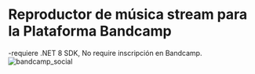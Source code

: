 # Reproductor de música stream para la Plataforma Bandcamp
  -requiere .NET 8 SDK, No require inscripción en Bandcamp.
![bandcamp_social](https://github.com/user-attachments/assets/e983d197-19fe-4c60-9c33-cea411f7f6dd)
